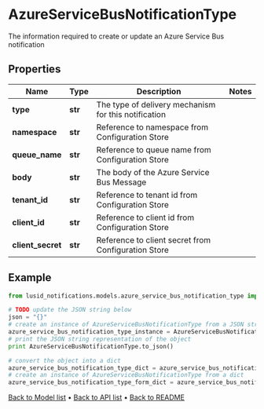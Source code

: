 # AzureServiceBusNotificationType

The information required to create or update an Azure Service Bus notification

## Properties
Name | Type | Description | Notes
------------ | ------------- | ------------- | -------------
**type** | **str** | The type of delivery mechanism for this notification | 
**namespace** | **str** | Reference to namespace from Configuration Store | 
**queue_name** | **str** | Reference to queue name from Configuration Store | 
**body** | **str** | The body of the Azure Service Bus Message | 
**tenant_id** | **str** | Reference to tenant id from Configuration Store | 
**client_id** | **str** | Reference to client id from Configuration Store | 
**client_secret** | **str** | Reference to client secret from Configuration Store | 

## Example

```python
from lusid_notifications.models.azure_service_bus_notification_type import AzureServiceBusNotificationType

# TODO update the JSON string below
json = "{}"
# create an instance of AzureServiceBusNotificationType from a JSON string
azure_service_bus_notification_type_instance = AzureServiceBusNotificationType.from_json(json)
# print the JSON string representation of the object
print AzureServiceBusNotificationType.to_json()

# convert the object into a dict
azure_service_bus_notification_type_dict = azure_service_bus_notification_type_instance.to_dict()
# create an instance of AzureServiceBusNotificationType from a dict
azure_service_bus_notification_type_form_dict = azure_service_bus_notification_type.from_dict(azure_service_bus_notification_type_dict)
```
[Back to Model list](../README.md#documentation-for-models) &#8226; [Back to API list](../README.md#documentation-for-api-endpoints) &#8226; [Back to README](../README.md)


